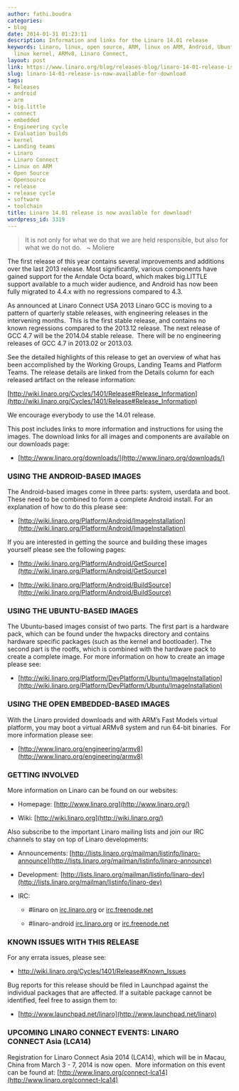 ```yaml
---
author: fathi.boudra
categories:
- blog
date: 2014-01-31 01:23:11
description: Information and links for the Linaro 14.01 release
keywords: Linaro, linux, open source, ARM, linux on ARM, Android, Ubuntu, kernel,
  linux kernel, ARMv8, Linaro Connect,
layout: post
link: https://www.linaro.org/blog/releases-blog/linaro-14-01-release-is-now-available-for-download/
slug: linaro-14-01-release-is-now-available-for-download
tags:
- Releases
- android
- arm
- big.little
- connect
- embedded
- Engineering cycle
- Evaluation builds
- kernel
- Landing teams
- Linaro
- Linaro Connect
- Linux on ARM
- Open Source
- Opensource
- release
- release cycle
- software
- toolchain
title: Linaro 14.01 release is now available for download!
wordpress_id: 3319
---
```


> It is not only for what we do that we are held responsible, but also for what we do not do.   ~ Moliere

The first release of this year contains several improvements and additions over the last 2013 release. Most significantly, various components have gained support for the Arndale Octa board, which makes big.LITTLE support available to a much wider audience, and Android has now been fully migrated to 4.4.x with no regressions compared to 4.3.

As announced at Linaro Connect USA 2013 Linaro GCC is moving to a pattern of quarterly stable releases, with engineering releases in the intervening months.  This is the first stable release, and contains no known regressions compared to the 2013.12 release. The next release of GCC 4.7 will be the 2014.04 stable release.  There will be no engineering releases of GCC 4.7 in 2013.02 or 2013.03.


See the detailed highlights of this release to get an overview of what has been accomplished by the Working Groups, Landing Teams and Platform Teams. The release details are linked from the Details column for each released artifact on the release information:

[http://wiki.linaro.org/Cycles/1401/Release#Release_Information](http://wiki.linaro.org/Cycles/1401/Release#Release_Information)

We encourage everybody to use the 14.01 release.

This post includes links to more information and instructions for using the images. The download links for all images and components are available on our downloads page:




  * [http://www.linaro.org/downloads/](http://www.linaro.org/downloads/)




### USING THE ANDROID-BASED IMAGES


The Android-based images come in three parts: system, userdata and boot. These need to be combined to form a complete Android install. For an explanation of how to do this please see:




  * [http://wiki.linaro.org/Platform/Android/ImageInstallation](http://wiki.linaro.org/Platform/Android/ImageInstallation)


If you are interested in getting the source and building these images yourself please see the following pages:


  * [http://wiki.linaro.org/Platform/Android/GetSource](http://wiki.linaro.org/Platform/Android/GetSource)


  * [http://wiki.linaro.org/Platform/Android/BuildSource](http://wiki.linaro.org/Platform/Android/BuildSource)




### USING THE UBUNTU-BASED IMAGES


The Ubuntu-based images consist of two parts. The first part is a hardware pack, which can be found under the hwpacks directory and contains hardware specific packages (such as the kernel and bootloader). The second part is the rootfs, which is combined with the hardware pack to create a complete image. For more information on how to create an image please see:


  * [http://wiki.linaro.org/Platform/DevPlatform/Ubuntu/ImageInstallation](http://wiki.linaro.org/Platform/DevPlatform/Ubuntu/ImageInstallation)

### USING THE OPEN EMBEDDED-BASED IMAGES


With the Linaro provided downloads and with ARM’s Fast Models virtual platform, you may boot a virtual ARMv8 system and run 64-bit binaries.  For more information please see:




  * [http://www.linaro.org/engineering/armv8](http://www.linaro.org/engineering/armv8)




### GETTING INVOLVED


More information on Linaro can be found on our websites:




  * Homepage: [http://www.linaro.org](http://www.linaro.org/)


  * Wiki: [http://wiki.linaro.org](http://wiki.linaro.org/)


Also subscribe to the important Linaro mailing lists and join our IRC channels to stay on top of Linaro developments:


  * Announcements: [http://lists.linaro.org/mailman/listinfo/linaro-announce](http://lists.linaro.org/mailman/listinfo/linaro-announce)


  * Development: [http://lists.linaro.org/mailman/listinfo/linaro-dev](http://lists.linaro.org/mailman/listinfo/linaro-dev)


  * IRC:


    * #linaro on [irc.linaro.org](http://www.linaro.org/linaro-blog/2013/07/30/linaro-13-07-released/irc.linaro.org) or [irc.freenode.net](http://www.linaro.org/linaro-blog/2013/07/30/linaro-13-07-released/irc.freenode.net)


    * #linaro-android [irc.linaro.org](http://www.linaro.org/linaro-blog/2013/07/30/linaro-13-07-released/irc.linaro.org) or [irc.freenode.net](http://www.linaro.org/linaro-blog/2013/07/30/linaro-13-07-released/irc.freenode.net)



### KNOWN ISSUES WITH THIS RELEASE


For any errata issues, please see:




  * http://wiki.linaro.org/Cycles/1401/Release#Known_Issues


Bug reports for this release should be filed in Launchpad against the individual packages that are affected. If a suitable package cannot be identified, feel free to assign them to:


  * [http://www.launchpad.net/linaro](http://www.launchpad.net/linaro)




### UPCOMING LINARO CONNECT EVENTS: LINARO CONNECT Asia (LCA14)


Registration for Linaro Connect Asia 2014 (LCA14), which will be in Macau, China from March 3 - 7, 2014 is now open.  More information on this event can be found at: [http://www.linaro.org/connect-lca14](http://www.linaro.org/connect-lca14)